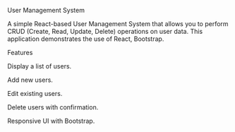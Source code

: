 User Management System

A simple React-based User Management System that allows you to perform CRUD (Create, Read, Update, Delete) operations on user data. This application demonstrates the use of React, Bootstrap.

Features

Display a list of users.

Add new users.

Edit existing users.

Delete users with confirmation.

Responsive UI with Bootstrap.